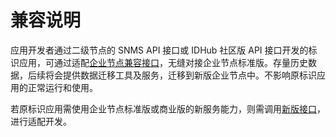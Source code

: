 # 兼容说明

应用开发者通过二级节点的 SNMS API 接口或 IDHub 社区版 API 接口开发的标识应用，可通过适配[企业节点兼容接口](../../dev-tools/snms/api-introduce.md)，无缝对接企业节点标准版。存量历史数据，后续将会提供数据迁移工具及服务，迁移到新版企业节点中。不影响原标识应用的正常运行和使用。

若原标识应用需使用企业节点标准版或商业版的新服务能力，则需调用[新版接口](../../dev-tools/standard/api/introduce)，进行适配开发。
